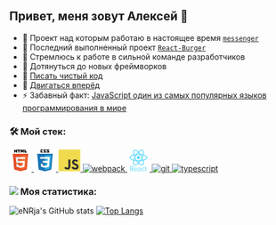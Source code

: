 ## Привет, меня зовут Алексей 👋

- 🐧 Проект над которым работаю в настоящее время [`messenger`](https://deploy-preview-6--fascinating-cucurucho-a741d4.netlify.app)
- 🔭 Последний выполненный проект [`React-Burger`](https://enrja.github.io/react-burger/)
- 🚀 Стремлюсь к работе в сильной команде разработчиков
- 🐤 Дотянуться до новых фреймворков
- 📜 [Писать чистый код](https://habr.com/ru/post/424051/)
- 🙇 [Двигаться вперёд](https://holyjs.ru/talks/)
- ⚡ Забавный факт: [JavaScript один из самых популярных языков программирования в мире](https://habr.com/ru/post/651585/)

### 🛠️ Мой стек:
<p align="left">
    <a href="https://www.w3.org/html/" target="_blank"> <img src="https://raw.githubusercontent.com/devicons/devicon/master/icons/html5/html5-original-wordmark.svg" alt="html5" width="40" height="40"/> </a>
    <a href="https://www.w3schools.com/css/" target="_blank"> <img src="https://raw.githubusercontent.com/devicons/devicon/master/icons/css3/css3-original-wordmark.svg" alt="css3" width="40" height="40"/> </a>
    <a href="https://developer.mozilla.org/en-US/docs/Web/JavaScript" target="_blank"> <img src="https://raw.githubusercontent.com/devicons/devicon/master/icons/javascript/javascript-original.svg" alt="javascript" width="40" height="40"/> </a>
<a href="https://webpack.js.org/" target="_blank"> <img src="https://www.vectorlogo.zone/logos/js_webpack/js_webpack-icon.svg" alt="webpack" width="40" height="40"/> </a>
<a href="https://reactjs.org/" target="_blank"> <img src="https://raw.githubusercontent.com/devicons/devicon/master/icons/react/react-original-wordmark.svg" alt="react" width="40" height="40"/> </a>
<a href="https://git-scm.com/" target="_blank"> <img src="https://www.vectorlogo.zone/logos/git-scm/git-scm-icon.svg" alt="git" width="40" height="40"/> </a>
<a href="https://www.typescriptlang.org/" title="TypeScript"><img src="https://www.vectorlogo.zone/logos/typescriptlang/typescriptlang-icon.svg" alt="typescript" width="40" height="40" /></a>
</p>

### <img src="https://emojis.slackmojis.com/emojis/images/1621024394/39092/cat-roll.gif?1621024394" width="28" /> Моя статистика:
![eNRja's GitHub stats](https://github-readme-stats.vercel.app/api?username=eNRja&show_icons=true&theme=transparent)
[![Top Langs](https://github-readme-stats.vercel.app/api/top-langs/?username=eNRja&layout=compact)](https://github.com/eNRja/github-readme-stats)


